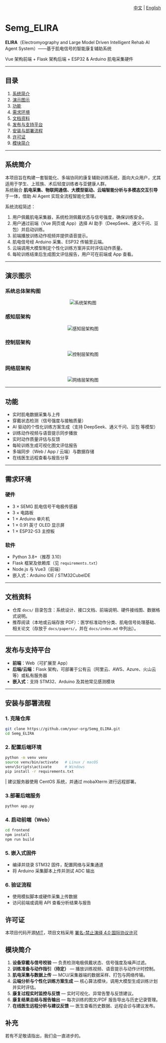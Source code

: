 <p align="right"> 
  <a href="./README.md">中文</a> | <a href="./README_en.md">English</a>
</p>

# Semg_ELIRA

**ELIRA**（Electromyography and Large Model Driven Intelligent Rehab AI Agent System）——基于肌电信号的智能康复辅助系统

Vue 架构前端 + Flask 架构后端 + ESP32 & Arduino 肌电采集硬件

---

## 目录
1. [系统简介](#系统简介)
2. [演示图示](#演示图示)
3. [功能](#功能)
4. [需求环境](#需求环境)
5. [文档资料](#文档资料)
6. [发布与支持平台](#发布与支持平台)
7. [安装与部署流程](#安装与部署流程)
8. [许可证](#许可证)
9. [模块简介](#模块简介)

---

## 系统简介
本项目旨在构建一套智能化、多端协同的康复辅助训练系统，面向大众用户，尤其适用于学生、上班族、术后轻度训练者与亚健康人群。  
系统融合 **肌电采集、物联网通信、大模型驱动、云端智能分析与多模态交互引导** 于一体，借助 AI Agent 实现全流程智能化管理。

系统流程简述：
1. 用户佩戴肌电采集器，系统检测佩戴状态与信号强度，确保训练安全。
2. 用户通过前端（Vue 网页或 App）选择 AI 助手（DeepSeek、通义千问、豆包）并启动训练。
3. 前端播放训练动作视频并提供语音提示。
4. 肌电信号经 Arduino 采集、ESP32 传输至云端。
5. 云端调用大模型制定个性化训练方案并实时评估动作质量。
6. 每轮训练结束后生成图文评估报告，用户可在前端或 App 查看。

---

## 演示图示
### 系统总体架构图
<div align="center">
  <img src="./image/系统架构.png" alt="系统架构图" style="max-width:100%;height:auto;" />
</div>

### 感知层架构
<div align="center">
  <img src="./image/感知层架构图.png" alt="感知层架构图" style="max-width:100%;height:auto;" />
</div>

### 控制层架构
<div align="center">
  <img src="./image/控制层架构图.png" alt="控制层架构图" style="max-width:100%;height:auto;" />
</div>

### 网络层架构
<div align="center">
  <img src="./image/网络层架构图.png" alt="网络层架构图" style="max-width:100%;height:auto;" />
</div>

---

## 功能
- 实时肌电数据采集与上传
- 穿戴状态检测（信号强度与接触质量）
- AI 驱动的个性化训练方案生成（支持 DeepSeek、通义千问、豆包 等模型）
- 训练动作视频与语音提示同步播放
- 实时动作质量评估与反馈
- 每轮训练生成可视化图文评估报告
- 多端同步（Web / App / 云端）与数据存储
- 在线医生远程查看与报告分享

---

## 需求环境

### 硬件
- 3 × SEMG 肌电信号干电极传感器
- 3 × 电路板
- 1 × Arduino 单片机
- 1 × 0.91 英寸 OLED 显示屏
- 1 × ESP32-S3 主控板

### 软件
- Python 3.8+（推荐 3.10）
- Flask 框架及依赖库（见 `requirements.txt`）
- Node.js 与 Vue3（前端）
- 嵌入式：Arduino IDE / STM32CubeIDE

---

## 文档资料
- 仓库 `docs/` 目录包含：系统设计、接口文档、前端说明、硬件接线图、数据格式说明。
- 推荐阅读（本地或云端存放 PDF）：医学标准动作分类、肌电信号处理基础、相关论文（存放于 `docs/papers/`，并在 `docs/index.md` 中列出）。

---

## 发布与支持平台
- **前端**：Web（可扩展至 App）
- **后端/云端**：Flask 架构，可部署于公有云（阿里云、AWS、Azure、火山云等）或私有服务器
- **嵌入式**：支持 STM32、Arduino 及其他常见感测模块

---

## 安装与部署流程

### 1. 克隆仓库
```bash
git clone https://github.com/your-org/Semg_ELIRA.git
cd Semg_ELIRA
```

### 2. 配置后端环境
```bash
python -m venv venv
source venv/bin/activate   # Linux / macOS
venv\Scripts\activate      # Windows
pip install -r requirements.txt
```

| 建议服务器使用 CentOS 系统，并通过 mobaXterm 进行远程部署。

### 3.部署后端服务
```bash
python app.py
```

### 4. 启动前端（Web）
```bash
cd frontend
npm install
npm run build
```

### 5. 嵌入式固件

* 编译并烧录 STM32 固件，配置网络与采集通道
* 将 Arduino 采集脚本上传并测试 ADC 输出

### 6. 验证流程

* 使用模拟脚本或硬件采集上传数据
* 访问前端或调用 API 查看分析结果与报告
## 许可证

本项目代码开源[MIT](./LICENSE)，项目文档采用 [署名-禁止演绎 4.0 国际协议许可](https://creativecommons.org/licenses/by-nd/4.0/deed.zh)

## 模块简介

1. **设备穿戴与信号校验** — 负责检测电极佩戴状态、信号强度及噪声过滤。
2. **训练准备与动作指引（待定）** — 播放训练视频、语音提示与动作计时控制。
3. **肌电采集与数据上传** — MCU/采集器端的数据采样、打包与网络传输。
4. **云端分析与个性化训练方案生成** — 核心算法模块，调用大模型生成训练计划并实时评估。
5. **康复过程实时监控与反馈** — 实时可视化、异常告警与反馈建议。
6. **康复结果总结与报告输出** — 每次训练的图文/PDF 报告导出与历史记录管理。
7. **在线医生远程分析与建议反馈** — 医生查看历史数据、远程会诊与建议发布。

## 补充

若有不足敬请指出，我们会一直进步的。

